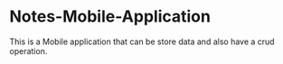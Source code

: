 # Notes-Mobile-Application
This is a Mobile application that can be store data and also have a crud operation.
